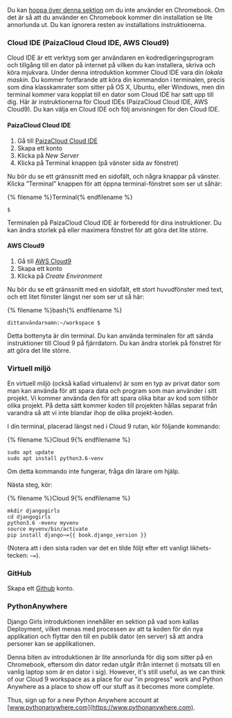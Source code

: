Du kan [hoppa över denna sektion](http://tutorial.djangogirls.org/en/installation/#install-python) om du inte använder en Chromebook. Om det är så att du använder en Chromebook kommer din installation se lite annorlunda ut. Du kan ignorera resten av installations instruktionerna.

### Cloud IDE (PaizaCloud Cloud IDE, AWS Cloud9)

Cloud IDE är ett verktyg som ger användaren en kodredigeringsprogram och tillgång till en dator på internet på vilken du kan installera, skriva och köra mjukvara. Under denna introduktion kommer Cloud IDE vara din *lokala maskin*. Du kommer fortfarande att köra din kommandon i terminalen, precis som dina klasskamrater som sitter på OS X, Ubuntu, eller Windows, men din terminal kommer vara kopplat till en dator som Cloud IDE har satt upp till dig. Här är instruktionerna för Cloud IDEs (PaizaCloud Cloud IDE, AWS Cloud9). Du kan välja en Cloud IDE och följ anvisningen för den Cloud IDE.

#### PaizaCloud Cloud IDE

1. Gå till [PaizaCloud Cloud IDE](https://paiza.cloud/)
2. Skapa ett konto
3. Klicka på *New Server*
4. Klicka på Terminal knappen (på vänster sida av fönstret)

Nu bör du se ett gränssnitt med en sidofält, och några knappar på vänster. Klicka ”Terminal” knappen för att öppna terminal-fönstret som ser ut såhär:

{% filename %}Terminal{% endfilename %}

    $
    

Terminalen på PaizaCloud Cloud IDE är förberedd för dina instruktioner. Du kan ändra storlek på eller maximera fönstret för att göra det lite större.

#### AWS Cloud9

1. Gå till [AWS Cloud9](https://aws.amazon.com/cloud9/)
2. Skapa ett konto
3. Klicka på *Create Environment*

Nu bör du se ett gränssnitt med en sidofält, ett stort huvudfönster med text, och ett litet fönster längst ner som ser ut så här:

{% filename %}bash{% endfilename %}

    dittanvändarnamn:~/workspace $
    

Detta bottenyta är din terminal. Du kan använda terminalen för att sända instruktioner till Cloud 9 på fjärrdatorn. Du kan ändra storlek på fönstret för att göra det lite större.

### Virtuell miljö

En virtuell miljö (också kallad virtualenv) är som en typ av privat dator som man kan använda för att spara data och program som man använder i sitt projekt. Vi kommer använda den för att spara olika bitar av kod som tillhör olika projekt. På detta sätt kommer koden till projekten hållas separat från varandra så att vi inte blandar ihop de olika projekt-koden.

I din terminal, placerad längst ned i Cloud 9 rutan, kör följande kommando:

{% filename %}Cloud 9{% endfilename %}

    sudo apt update
    sudo apt install python3.6-venv
    

Om detta kommando inte fungerar, fråga din lärare om hjälp.

Nästa steg, kör:

{% filename %}Cloud 9{% endfilename %}

    mkdir djangogirls
    cd djangogirls
    python3.6 -mvenv myvenv
    source myvenv/bin/activate
    pip install django~={{ book.django_version }}
    

(Notera att i den sista raden var det en tilde följt efter ett vanligt likhets-tecken: `~=`).

### GitHub

Skapa ett [Github](https://github.com) konto.

### PythonAnywhere

Django Girls introduktionen innehåller en sektion på vad som kallas Deployment, vilket menas med processen av att ta koden för din nya applikation och flyttar den till en publik dator (en server) så att andra personer kan se applikationen.

Denna biten av introduktionen är lite annorlunda för dig som sitter på en Chromebook, eftersom din dator redan utgår ifrån internet (i motsats till en vanlig laptop som är en dator i sig). However, it's still useful, as we can think of our Cloud 9 workspace as a place for our "in progress" work and Python Anywhere as a place to show off our stuff as it becomes more complete.

Thus, sign up for a new Python Anywhere account at [www.pythonanywhere.com](https://www.pythonanywhere.com).